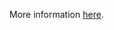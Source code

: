 More information [here](https://docs.prismacloud.io/en/enterprise-edition/policy-reference/google-cloud-policies/google-cloud-kubernetes-policies/bc-gcp-kubernetes-13).
